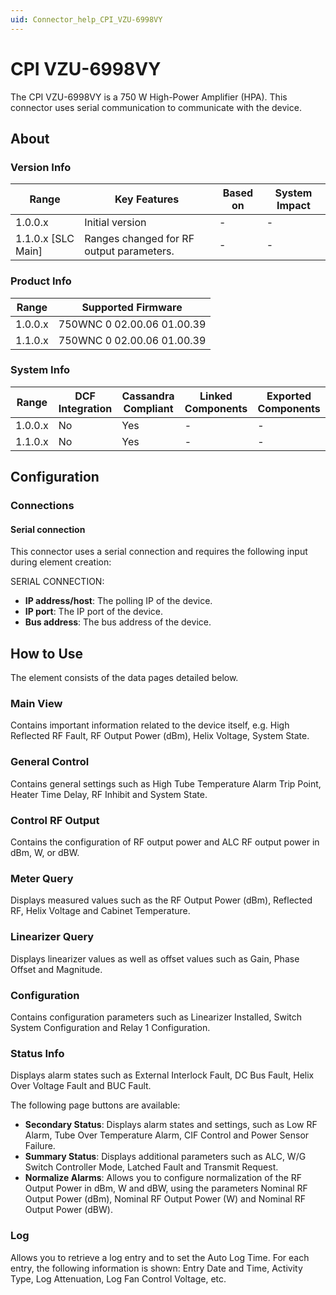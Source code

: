 ```yaml
---
uid: Connector_help_CPI_VZU-6998VY
---
```


# CPI VZU-6998VY

The CPI VZU-6998VY is a 750 W High-Power Amplifier (HPA). This connector uses serial communication to communicate with the device.

## About

### Version Info

| Range              | Key Features                           | Based on   | System Impact   |
|----------------------|------------------------------------------|--------------|-------------------|
| 1.0.0.x              | Initial version                          | -            | -                 |
| 1.1.0.x [SLC Main]   | Ranges changed for RF output parameters. | -            | -                 |

### Product Info

| Range     | Supported Firmware         |
|-----------|----------------------------|
| 1.0.0.x   | 750WNC 0 02.00.06 01.00.39 |
| 1.1.0.x   | 750WNC 0 02.00.06 01.00.39 |

### System Info

| Range     | DCF Integration     | Cassandra Compliant     | Linked Components     | Exported Components     |
|-----------|---------------------|-------------------------|-----------------------|-------------------------|
| 1.0.0.x   | No                  | Yes                     | -                     | -                       |
| 1.1.0.x   | No                  | Yes                     | -                     | -                       |

## Configuration

### Connections

#### Serial connection

This connector uses a serial connection and requires the following input during element creation:

SERIAL CONNECTION:

- **IP address/host**: The polling IP of the device.
- **IP port**: The IP port of the device.
- **Bus address**: The bus address of the device.

## How to Use

The element consists of the data pages detailed below.

### Main View

Contains important information related to the device itself, e.g. High Reflected RF Fault, RF Output Power (dBm), Helix Voltage, System State.

### General Control

Contains general settings such as High Tube Temperature Alarm Trip Point, Heater Time Delay, RF Inhibit and System State.

### Control RF Output

Contains the configuration of RF output power and ALC RF output power in dBm, W, or dBW.

### Meter Query

Displays measured values such as the RF Output Power (dBm), Reflected RF, Helix Voltage and Cabinet Temperature.

### Linearizer Query

Displays linearizer values as well as offset values such as Gain, Phase Offset and Magnitude.

### Configuration

Contains configuration parameters such as Linearizer Installed, Switch System Configuration and Relay 1 Configuration.

### Status Info

Displays alarm states such as External Interlock Fault, DC Bus Fault, Helix Over Voltage Fault and BUC Fault.

The following page buttons are available:

- **Secondary Status**: Displays alarm states and settings, such as Low RF Alarm, Tube Over Temperature Alarm, CIF Control and Power Sensor Failure.
- **Summary Status**: Displays additional parameters such as ALC, W/G Switch Controller Mode, Latched Fault and Transmit Request.
- **Normalize Alarms**: Allows you to configure normalization of the RF Output Power in dBm, W and dBW, using the parameters Nominal RF Output Power (dBm), Nominal RF Output Power (W) and Nominal RF Output Power (dBW).

### Log

Allows you to retrieve a log entry and to set the Auto Log Time. For each entry, the following information is shown: Entry Date and Time, Activity Type, Log Attenuation, Log Fan Control Voltage, etc.
